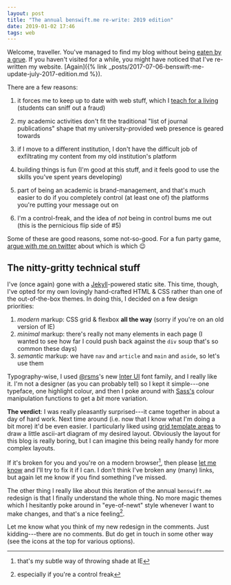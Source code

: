 ```yaml
---
layout: post
title: "The annual benswift.me re-write: 2019 edition"
date: 2019-01-02 17:46
tags: web
---
```


Welcome, traveller. You've managed to find my blog without being [eaten by a
grue](https://zork.wikia.com/wiki/Grue). If you haven't visited for a while, you
might have noticed that I've re-written my website. [Again]({%
link _posts/2017-07-06-benswift-me-update-july-2017-edition.md %}).

There are a few reasons:

1. it forces me to keep up to date with web stuff, which I [teach for a
   living](https://cs.anu.edu.au/courses/comp1720/) (students can sniff out a
   fraud)

2. my academic activities don't fit the traditional "list of journal
   publications" shape that my university-provided web presence is geared
   towards

3. if I move to a different institution, I don't have the difficult job of
   exfiltrating my content from my old institution's platform

4. building things is fun (I'm good at this stuff, and it feels good to use the
   skills you've spent years developing)

5. part of being an academic is brand-management, and that's much easier to do
   if you completely control (at least one of) the platforms you're putting your
   message out on

6. I'm a control-freak, and the idea of _not_ being in control bums me out (this
   is the pernicious flip side of #5)

Some of these are good reasons, some not-so-good. For a fun party game, [argue
with me on twitter](https://twitter.com/benswift) about which is which 😉

## The nitty-gritty technical stuff

I've (once again) gone with a [Jekyll](https://jekyllrb.com/)-powered static
site. This time, though, I've opted for my own lovingly hand-crafted HTML & CSS
rather than one of the out-of-the-box themes. In doing this, I decided on a few
design priorities:

1. _modern_ markup: CSS grid & flexbox **all the way** (sorry if you're on an old
   version of IE)
2. _minimal_ markup: there's really not many elements in each page (I wanted to
   see how far I could push back against the `div` soup that's so common these
   days)
3. _semantic_ markup: we have `nav` and `article` and `main` and `aside`, so
   let's use them

Typography-wise, I used [@rsms](https://twitter.com/rsms)'s new [Inter
UI](https://rsms.me/inter/) font family, and I really like it. I'm not a
designer (as you can probably tell) so I kept it simple---one typeface, one
highlight colour, and then I poke around with
[Sass's](https://www.sass-lang.com) colour manipulation functions to get a _bit_
more variation.

**The verdict**: I was really pleasantly surprised---it came together in about a
day of hard work. Next time around (i.e. now that I know what I'm doing a bit
more) it'd be even easier. I particularly liked using [grid template
areas](https://css-tricks.com/snippets/css/complete-guide-grid/#prop-grid-template-areas)
to draw a little ascii-art diagram of my desired layout. Obviously the layout
for this blog is really boring, but I can imagine this being really handy for
more complex layouts.

If it's broken for you and you're on a modern browser[^ie-shade], then please
[let me know](mailto:ben.swift@anu.edu.au) and I'll try to fix it if I can. I
don't think I've broken any (many) links, but again let me know if you find
something I've missed.

[^ie-shade]: that's my subtle way of throwing shade at IE

The other thing I really like about this iteration of the annual `benswift.me`
redesign is that I finally understand the whole thing. No more magic themes
which I hesitantly poke around in "eye-of-newt" style whenever I want to make
changes, and that's a nice feeling[^control-freak].

[^control-freak]: especially if you're a control freak

Let me know what you think of my new redesign in the comments. Just
kidding---there are no comments. But do get in touch in some other way (see the
icons at the top for various options).
